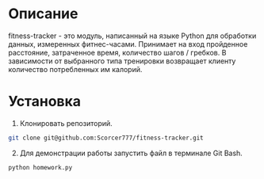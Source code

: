 # Описание
fitness-tracker - это модуль, написанный на языке Python для обработки данных, измеренных фитнес-часами. Принимает на вход пройденное расстояние, затраченное время, количество шагов / гребков.
В зависимости от выбранного типа тренировки возвращает клиенту количество потребленных им калорий.

# Установка
1. Клонировать репозиторий.
```bash
git clone git@github.com:Scorcer777/fitness-tracker.git
```
2. Для демонстрации работы запустить файл в терминале Git Bash.
```bash
python homework.py
```

